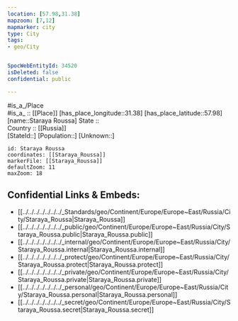 ```yaml
---
location: [57.98,31.38] 
mapzoom: [7,12] 
mapmarker: city 
type: City
tags:
- geo/City


SpocWebEntityId: 34520
isDeleted: false
confidential: public

---
```

#is_a_/Place  
#is_a_ :: [[Place]] 
[has_place_longitude::31.38] 
[has_place_latitude::57.98] 
[name::Staraya Roussa] 
State ::  
Country :: [[Russia]]  
[StateId::] 
[Population::] 
[Unknown::] 


```leaflet
id: Staraya Roussa
coordinates: [[Staraya_Roussa]] 
markerFile: [[Staraya_Roussa]] 
defaultZoom: 11 
maxZoom: 18
```


## Confidential Links & Embeds: 
- [[../../../../../../../_Standards/geo/Continent/Europe/Europe~East/Russia/City/Staraya_Roussa|Staraya_Roussa]] 
- [[../../../../../../../_public/geo/Continent/Europe/Europe~East/Russia/City/Staraya_Roussa.public|Staraya_Roussa.public]] 
- [[../../../../../../../_internal/geo/Continent/Europe/Europe~East/Russia/City/Staraya_Roussa.internal|Staraya_Roussa.internal]] 
- [[../../../../../../../_protect/geo/Continent/Europe/Europe~East/Russia/City/Staraya_Roussa.protect|Staraya_Roussa.protect]] 
- [[../../../../../../../_private/geo/Continent/Europe/Europe~East/Russia/City/Staraya_Roussa.private|Staraya_Roussa.private]] 
- [[../../../../../../../_personal/geo/Continent/Europe/Europe~East/Russia/City/Staraya_Roussa.personal|Staraya_Roussa.personal]] 
- [[../../../../../../../_secret/geo/Continent/Europe/Europe~East/Russia/City/Staraya_Roussa.secret|Staraya_Roussa.secret]] 
